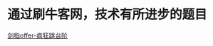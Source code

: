 <h1> 通过刷牛客网，技术有所进步的题目 </h1>


<p><a href="https://www.nowcoder.com/practice/22243d016f6b47f2a6928b4313c85387?tpId=13&tqId=11162&tPage=1&rp=1&ru=/ta/coding-interviews&qru=/ta/coding-interviews/question-ranking">剑指offer-疯狂跳台阶</a></p>
  
